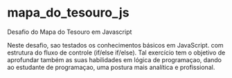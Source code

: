 # mapa_do_tesouro_js
Desafio do Mapa do Tesouro em Javascript

Neste desafio, sao testados os conhecimentos básicos em JavaScript. com estrutura do fluxo de controle (if/else if/else). Tal exercício tem o objetivo de aprofundar também as suas habilidades em lógica de programaçao, dando ao estudante de programaçao, uma postura mais analítica e profissional.
